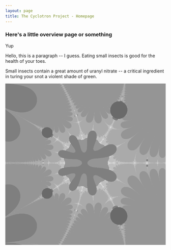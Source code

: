 ```yaml
---
layout: page
title: The Cyclotron Project - Homepage
---
```


### Here's a little overview page or something
Yup


Hello, this is a paragraph -- I guess. Eating small insects is good for
 the health of your toes. 


Small insects contain a great amount of uranyl nitrate -- a critical ingredient 
in turing your snot a violent shade of green. 

![IMAGE](/image.png)
